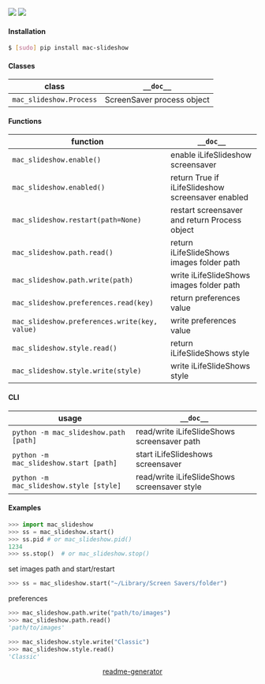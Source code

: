 <!--
https://pypi.org/project/readme-generator/
-->

[![](https://img.shields.io/badge/OS-MacOS-blue.svg?longCache=True)]()
[![](https://img.shields.io/pypi/pyversions/mac-slideshow.svg?longCache=True)](https://pypi.org/project/mac-slideshow/)

#### Installation
```bash
$ [sudo] pip install mac-slideshow
```

#### Classes
class|`__doc__`
-|-
`mac_slideshow.Process` |ScreenSaver process object

#### Functions
function|`__doc__`
-|-
`mac_slideshow.enable()` |enable iLifeSlideshow screensaver
`mac_slideshow.enabled()` |return True if iLifeSlideshow screensaver enabled
`mac_slideshow.restart(path=None)` |restart screensaver and return Process object
`mac_slideshow.path.read()` |return iLifeSlideShows images folder path
`mac_slideshow.path.write(path)` |write iLifeSlideShows images folder path
`mac_slideshow.preferences.read(key)` |return preferences value
`mac_slideshow.preferences.write(key, value)` |write preferences value
`mac_slideshow.style.read()` |return iLifeSlideShows style
`mac_slideshow.style.write(style)` |write iLifeSlideShows style

#### CLI
usage|`__doc__`
-|-
`python -m mac_slideshow.path [path]` |read/write iLifeSlideShows screensaver path
`python -m mac_slideshow.start [path]` |start iLifeSlideshows screensaver
`python -m mac_slideshow.style [style]` |read/write iLifeSlideShows screensaver style

#### Examples
```python
>>> import mac_slideshow
>>> ss = mac_slideshow.start()
>>> ss.pid # or mac_slideshow.pid()
1234
>>> ss.stop()  # or mac_slideshow.stop()
```

set images path and start/restart
```python
>>> ss = mac_slideshow.start("~/Library/Screen Savers/folder")
```

preferences
```python
>>> mac_slideshow.path.write("path/to/images")
>>> mac_slideshow.path.read()
'path/to/images'

>>> mac_slideshow.style.write("Classic")
>>> mac_slideshow.style.read()
'Classic'
```

<p align="center">
    <a href="https://pypi.org/project/readme-generator/">readme-generator</a>
</p>
